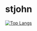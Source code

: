 # stjohn

[![Top Langs](https://github-readme-stats-stjohn96.vercel.app/api/top-langs/?username=stjohn96&layout=compact)](https://github.com/stjohn96)
